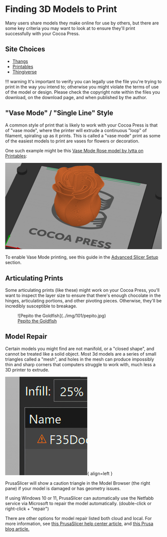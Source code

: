# Finding 3D Models to Print

Many users share models they make online for use by others, but there are some key criteria you may want to look at to ensure they'll print successfully with your Cocoa Press.

## Site Choices

- [Thangs](https://thangs.com/)
- [Printables](https://www.printables.com/)
- [Thingiverse](https://www.thingiverse.com/)


!!! warning
    It's important to verify you can legally use the file you're trying to print in the way you intend to; otherwise you might violate the terms of use of the model or design. Please check the copyright note within the files you download, on the download page, and when published by the author.  

## "Vase Mode" / "Single Line" Style

A common style of print that is likely to work with your Cocoa Press is that of "vase mode", where the printer will extrude a continuous "loop" of filament, spiraling up as it prints.  This is called a "vase mode" print as some of the easiest models to print are vases for flowers or decoration.

One such example might be this [Vase Mode Rose model by lytta on Printables](https://www.printables.com/model/131488-spiral-vase-rose/):

![Vase Mode Rose Print](../img/101/vasemodeprint.png)

To enable Vase Mode printing, see this guide in the [Advanced Slicer Setup](../Advanced/Slicer.md#vase-mode) section.

## Articulating Prints

Some articulating prints (like these) might work on your Cocoa Press, you'll want to inspect the layer size to ensure that there's enough chocolate in the hinges, articulating portions, and other pivoting pieces.  Otherwise, they'll be incredibly susceptible to breakage.

<figure markdown>
  ![Pepito the Goldfish](../img/101/pepito.jpg)
  <figcaption><a href="https://cults3d.com/en/3d-model/game/pepito-the-benchmark-goldfish">Pepito the Goldfish</a></figcaption>
</figure>

## Model Repair

Certain models you might find are not manifold, or a "closed shape", and cannot be treated like a solid object.  Most 3d models are a series of small triangles called a "mesh", and holes in the mesh can produce impossibly thin and sharp corners that computers struggle to work with, much less a 3D printer to extrude.

![](../img/101/model_defective_slicer.jpg){ align=left }

PrusaSlicer will show a caution triangle in the Model Browser (the right pane) if your model is damaged or has geometry issues.  

If using Windows 10 or 11, PrusaSlicer can automatically use the Netfabb service via Microsoft to repair the model automatically.  (double-click or right-click + "repair")  

There are other options for model repair listed both cloud and local.  For more information, see [this PrusaSlicer help center article](https://help.prusa3d.com/article/corrupted-3d-models-for-printing_2205), and [this Prusa blog article.](https://blog.prusa3d.com/repair-3d-models-errors_7529/)


